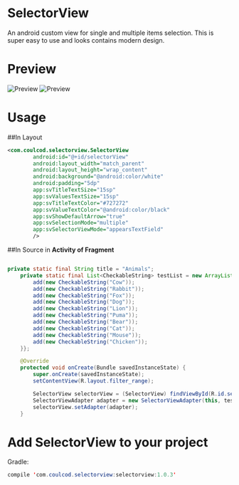 # SelectorView

An android custom view for single and multiple items selection. This is super easy to use and looks contains modern design. 

# Preview

![Preview](https://raw.githubusercontent.com/coulCod/SelectorView/master/app/1.png)
![Preview](https://github.com/coulCod/SelectorView/blob/master/app/2.png?raw=true)

# Usage
##In Layout
``` xml
<com.coulcod.selectorview.SelectorView
        android:id="@+id/selectorView"
        android:layout_width="match_parent"
        android:layout_height="wrap_content"
        android:background="@android:color/white"
        android:padding="5dp"
        app:svTitleTextSize="15sp"
        app:svValuesTextSize="15sp"
        app:svTitleTextColor="#727272"
        app:svValueTextColor="@android:color/black"
        app:svShowDefaultArrow="true"
        app:svSelectionMode="multiple"
        app:svSelectorViewMode="appearsTextField"
        />
```
##In Source
in **Activity of Fragment**
``` java

private static final String title = "Animals";
    private static final List<CheckableString> testList = new ArrayList<CheckableString>() {{
        add(new CheckableString("Cow"));
        add(new CheckableString("Rabbit"));
        add(new CheckableString("Fox"));
        add(new CheckableString("Dog"));
        add(new CheckableString("Lion"));
        add(new CheckableString("Puma"));
        add(new CheckableString("Bear"));
        add(new CheckableString("Cat"));
        add(new CheckableString("Mouse"));
        add(new CheckableString("Chicken"));
    }};

    @Override
    protected void onCreate(Bundle savedInstanceState) {
        super.onCreate(savedInstanceState);
        setContentView(R.layout.filter_range);

        SelectorView selectorView = (SelectorView) findViewById(R.id.selectorView);
        SelectorViewAdapter adapter = new SelectorViewAdapter(this, testList);
        selectorView.setAdapter(adapter);
    }
 ```
# Add SelectorView to your project
Gradle:
``` java
compile 'com.coulcod.selectorview:selectorview:1.0.3'
 ```
